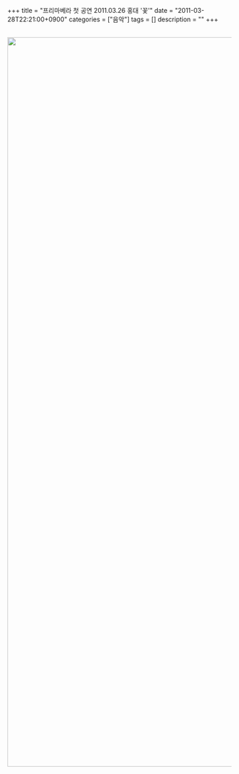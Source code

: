 +++
title = "프리마베라 첫 공연 2011.03.26 홍대 '꽃'"
date = "2011-03-28T22:21:00+0900"
categories = ["음악"]
tags = []
description = ""
+++
<span class="copyright_entry" style="display:block;" title="프리마베라 첫 공연 2011.03.26 홍대 '꽃'@@**@@http://shed.egloos.com/3612063"></span>
<div>
 <br>
</div>
<img border="0" onmouseover="this.style.cursor='pointer'" alt="" src="/attachment/3612063_1.jpg" width="580" height="1642" onclick="Control.Modal.openDialog(this, event, 'http://pds19.egloos.com/pds/201103/28/82/a0003782_4d908b4bee309.jpg', 580, 1642);"> 
<!--
       <rdf:RDF xmlns:rdf="http://www.w3.org/1999/02/22-rdf-syntax-ns#"
		    xmlns:dc="http://purl.org/dc/elements/1.1/"
		    xmlns:trackback="http://madskills.com/public/xml/rss/module/trackback/">
       <rdf:Description
	        rdf:about="http://shed.egloos.com/3612063"
	        dc:identifier="http://shed.egloos.com/3612063"
	        dc:title="프리마베라 첫 공연 2011.03.26 홍대 '꽃'"
	        trackback:ping="http://shed.egloos.com/tb/3612063"/>
       </rdf:RDF>
       -->

<ul></ul>